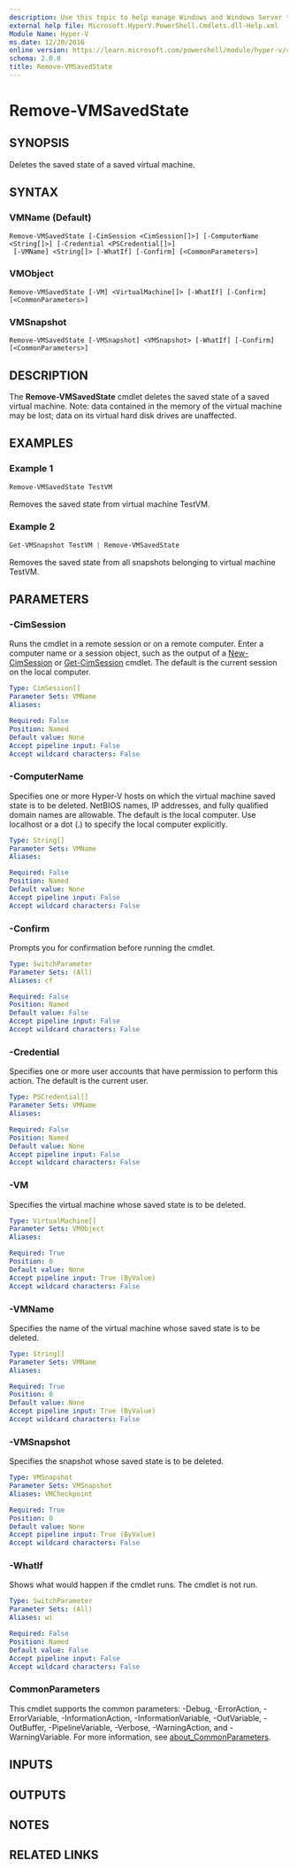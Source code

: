 ```yaml
---
description: Use this topic to help manage Windows and Windows Server technologies with Windows PowerShell.
external help file: Microsoft.HyperV.PowerShell.Cmdlets.dll-Help.xml
Module Name: Hyper-V
ms.date: 12/20/2016
online version: https://learn.microsoft.com/powershell/module/hyper-v/remove-vmsavedstate?view=windowsserver2022-ps&wt.mc_id=ps-gethelp
schema: 2.0.0
title: Remove-VMSavedState
---
```


# Remove-VMSavedState

## SYNOPSIS
Deletes the saved state of a saved virtual machine.

## SYNTAX

### VMName (Default)
```
Remove-VMSavedState [-CimSession <CimSession[]>] [-ComputerName <String[]>] [-Credential <PSCredential[]>]
 [-VMName] <String[]> [-WhatIf] [-Confirm] [<CommonParameters>]
```

### VMObject
```
Remove-VMSavedState [-VM] <VirtualMachine[]> [-WhatIf] [-Confirm] [<CommonParameters>]
```

### VMSnapshot
```
Remove-VMSavedState [-VMSnapshot] <VMSnapshot> [-WhatIf] [-Confirm] [<CommonParameters>]
```

## DESCRIPTION
The **Remove-VMSavedState** cmdlet deletes the saved state of a saved virtual machine.
Note: data contained in the memory of the virtual machine may be lost; data on its virtual hard disk drives are unaffected.

## EXAMPLES

### Example 1
```powershell
Remove-VMSavedState TestVM
```

Removes the saved state from virtual machine TestVM.

### Example 2
```powershell
Get-VMSnapshot TestVM | Remove-VMSavedState
```

Removes the saved state from all snapshots belonging to virtual machine TestVM.

## PARAMETERS

### -CimSession
Runs the cmdlet in a remote session or on a remote computer.
Enter a computer name or a session object, such as the output of a [New-CimSession](https://go.microsoft.com/fwlink/p/?LinkId=227967) or [Get-CimSession](https://go.microsoft.com/fwlink/p/?LinkId=227966) cmdlet.
The default is the current session on the local computer.

```yaml
Type: CimSession[]
Parameter Sets: VMName
Aliases: 

Required: False
Position: Named
Default value: None
Accept pipeline input: False
Accept wildcard characters: False
```

### -ComputerName
Specifies one or more Hyper-V hosts on which the virtual machine saved state is to be deleted.
NetBIOS names, IP addresses, and fully qualified domain names are allowable.
The default is the local computer.
Use localhost or a dot (.) to specify the local computer explicitly.

```yaml
Type: String[]
Parameter Sets: VMName
Aliases: 

Required: False
Position: Named
Default value: None
Accept pipeline input: False
Accept wildcard characters: False
```

### -Confirm
Prompts you for confirmation before running the cmdlet.

```yaml
Type: SwitchParameter
Parameter Sets: (All)
Aliases: cf

Required: False
Position: Named
Default value: False
Accept pipeline input: False
Accept wildcard characters: False
```

### -Credential
Specifies one or more user accounts that have permission to perform this action.
The default is the current user.

```yaml
Type: PSCredential[]
Parameter Sets: VMName
Aliases: 

Required: False
Position: Named
Default value: None
Accept pipeline input: False
Accept wildcard characters: False
```

### -VM
Specifies the virtual machine whose saved state is to be deleted.

```yaml
Type: VirtualMachine[]
Parameter Sets: VMObject
Aliases: 

Required: True
Position: 0
Default value: None
Accept pipeline input: True (ByValue)
Accept wildcard characters: False
```

### -VMName
Specifies the name of the virtual machine whose saved state is to be deleted.

```yaml
Type: String[]
Parameter Sets: VMName
Aliases: 

Required: True
Position: 0
Default value: None
Accept pipeline input: True (ByValue)
Accept wildcard characters: False
```

### -VMSnapshot
Specifies the snapshot whose saved state is to be deleted.

```yaml
Type: VMSnapshot
Parameter Sets: VMSnapshot
Aliases: VMCheckpoint

Required: True
Position: 0
Default value: None
Accept pipeline input: True (ByValue)
Accept wildcard characters: False
```

### -WhatIf
Shows what would happen if the cmdlet runs.
The cmdlet is not run.

```yaml
Type: SwitchParameter
Parameter Sets: (All)
Aliases: wi

Required: False
Position: Named
Default value: False
Accept pipeline input: False
Accept wildcard characters: False
```

### CommonParameters
This cmdlet supports the common parameters: -Debug, -ErrorAction, -ErrorVariable, -InformationAction, -InformationVariable, -OutVariable, -OutBuffer, -PipelineVariable, -Verbose, -WarningAction, and -WarningVariable. For more information, see [about_CommonParameters](https://go.microsoft.com/fwlink/?LinkID=113216).

## INPUTS

## OUTPUTS

## NOTES

## RELATED LINKS

